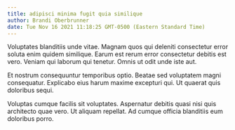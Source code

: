 ```yaml
---
title: adipisci minima fugit quia similique
author: Brandi Oberbrunner
date: Tue Nov 16 2021 11:18:25 GMT-0500 (Eastern Standard Time)
---
```

Voluptates blanditiis unde vitae. Magnam quos qui deleniti consectetur error soluta enim quidem similique. Earum est rerum error consectetur debitis est vero. Veniam qui laborum qui tenetur. Omnis ut odit unde iste aut.

 Et nostrum consequuntur temporibus optio. Beatae sed voluptatem magni consequatur. Explicabo eius harum maxime excepturi qui. Ut quaerat quis doloribus sequi.

 Voluptas cumque facilis sit voluptates. Aspernatur debitis quasi nisi quis architecto quae vero. Ut aliquam repellat. Ad cumque officia blanditiis eum doloribus porro.
